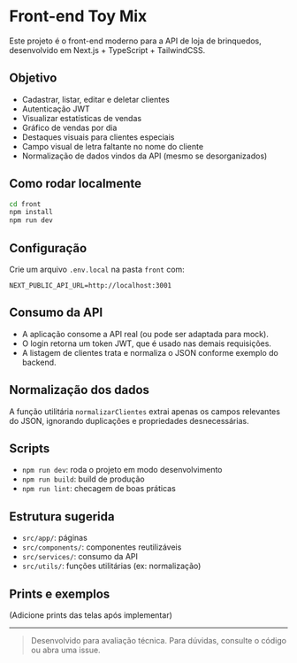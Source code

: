 # Front-end Toy Mix

Este projeto é o front-end moderno para a API de loja de brinquedos, desenvolvido em Next.js + TypeScript + TailwindCSS.

## Objetivo

- Cadastrar, listar, editar e deletar clientes
- Autenticação JWT
- Visualizar estatísticas de vendas
- Gráfico de vendas por dia
- Destaques visuais para clientes especiais
- Campo visual de letra faltante no nome do cliente
- Normalização de dados vindos da API (mesmo se desorganizados)

## Como rodar localmente

```bash
cd front
npm install
npm run dev
```

## Configuração

Crie um arquivo `.env.local` na pasta `front` com:

```
NEXT_PUBLIC_API_URL=http://localhost:3001
```

## Consumo da API

- A aplicação consome a API real (ou pode ser adaptada para mock).
- O login retorna um token JWT, que é usado nas demais requisições.
- A listagem de clientes trata e normaliza o JSON conforme exemplo do backend.

## Normalização dos dados

A função utilitária `normalizarClientes` extrai apenas os campos relevantes do JSON, ignorando duplicações e propriedades desnecessárias.

## Scripts

- `npm run dev`: roda o projeto em modo desenvolvimento
- `npm run build`: build de produção
- `npm run lint`: checagem de boas práticas

## Estrutura sugerida

- `src/app/`: páginas
- `src/components/`: componentes reutilizáveis
- `src/services/`: consumo da API
- `src/utils/`: funções utilitárias (ex: normalização)

## Prints e exemplos

(Adicione prints das telas após implementar)

---

> Desenvolvido para avaliação técnica. Para dúvidas, consulte o código ou abra uma issue.
